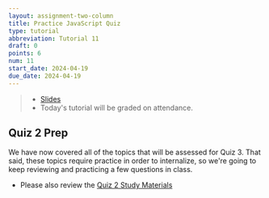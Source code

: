 ```yaml
---
layout: assignment-two-column
title: Practice JavaScript Quiz
type: tutorial
abbreviation: Tutorial 11
draft: 0
points: 6
num: 11
start_date: 2024-04-19
due_date: 2024-04-19
---
```


> * <a href="https://docs.google.com/presentation/d/1dNgB2MPdZ26nAY7-tGgLIy9gyILT55W4I26QXK4_ZBk/edit?usp=sharing" target="_blank">Slides</a>
> * Today's tutorial will be graded on attendance.

<!-- ## Informal Share Outs / Presentations
In today's tutorial, you are going to share out your ideas and preliminary progress made on your final project.

### 1. Presenters
If you are presenting, make sure you cover the 4 reflective questions you submitted:
* What you’ve accomplished
* Challenges you’ve faced
* Next steps
* Changes in scope?

### 2. Listeners
If you are listening, give the presenter some feedback:
* Any techniques or libraries they should be aware of?
* One thing you like about their project
* One thing you might suggest that they consider -->

## Quiz 2 Prep
We have now covered all of the topics that will be assessed for Quiz 3. That said, these topics require practice in order to internalize, so we're going to keep reviewing and practicing a few questions in class.

* Please also review the [Quiz 2 Study Materials](../assignments/quiz-02)

